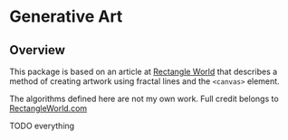 # Generative Art

## Overview
This package is based on an article at
[Rectangle World](http://rectangleworld.com/blog/archives/462) that describes a
method of creating artwork using fractal lines and the `<canvas>` element.

The algorithms defined here are not my own work. Full credit belongs to [RectangleWorld.com](http://rectangleworld.com)

TODO everything
